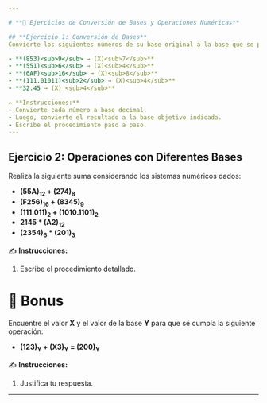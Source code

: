 ```yaml
---

# **📌 Ejercicios de Conversión de Bases y Operaciones Numéricas**

## **Ejercicio 1: Conversión de Bases**  
Convierte los siguientes números de su base original a la base que se pide.

- **(853)<sub>9</sub> → (X)<sub>7</sub>**  
- **(551)<sub>6</sub> → (X)<sub>4</sub>**  
- **(6AF)<sub>16</sub> → (X)<sub>8</sub>**
- **(111.01011)<sub>2</sub> → (X)<sub>4</sub>**
- **32.45 → (X) <sub>4</sub>**

✍ **Instrucciones:**  
- Convierte cada número a base decimal.  
- Luego, convierte el resultado a la base objetivo indicada.  
- Escribe el procedimiento paso a paso.  
---
```


## **Ejercicio 2: Operaciones con Diferentes Bases**  
Realiza la siguiente suma considerando los sistemas numéricos dados:  

- **(55A)<sub>12</sub> + (274)<sub>8</sub>**
- **(F256)<sub>16</sub> + (8345)<sub>9</sub>**
- **(111.011)<sub>2</sub> + (1010.1101)<sub>2</sub>**
- **2145 * (A2)<sub>12</sub>**
- **(2354)<sub>6</sub> * (201)<sub>3</sub>**

✍ **Instrucciones:**  
1. Escribe el procedimiento detallado.

# **🎁 Bonus**

Encuentre el valor **X** y el valor de la base **Y** para que sé cumpla la siguiente operación:
- **(123)<sub>Y</sub> + (**X**3)<sub>Y</sub> = (200)<sub>Y</sub>**
  
✍ **Instrucciones:**  
1. Justifica tu respuesta.
---
